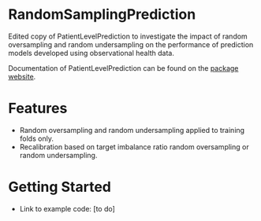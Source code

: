 RandomSamplingPrediction
======================

Edited copy of PatientLevelPrediction to investigate the impact of random oversampling and random undersampling on the performance of prediction models developed using observational health data.

Documentation of PatientLevelPrediction can be found on the [package website](https://ohdsi.github.io/PatientLevelPrediction).


Features
========

- Random oversampling and random undersampling applied to training folds only.
- Recalibration based on target imbalance ratio random oversampling or random undersampling.


Getting Started
===============

- Link to example code: [to do]
